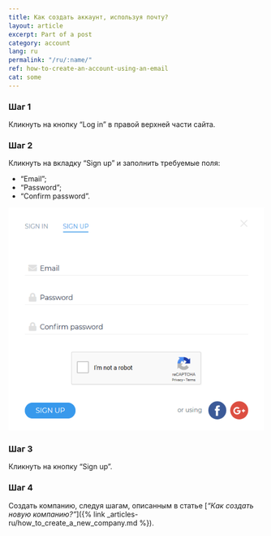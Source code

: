 ```yaml
---
title: Как создать аккаунт, используя почту?
layout: article
excerpt: Part of a post
category: account
lang: ru
permalink: "/ru/:name/"
ref: how-to-create-an-account-using-an-email
cat: some
---
```


### **Шаг 1**

Кликнуть на кнопку “Log in” в правой верхней части сайта.

### **Шаг 2**					

Кликнуть на вкладку “Sign up” и заполнить требуемые поля:
- “Email”;
- “Password”;
- “Confirm password”.

![How_to_create_an_account_using_an_email1](/assets/images/how_to_create_an_account_using_an_email1.png)

### **Шаг 3**	

Кликнуть на кнопку “Sign up”.

### **Шаг 4**	

Создать компанию, следуя шагам, описанным в статье [*“Как создать новую компанию?”*]({% link _articles-ru/how_to_create_a_new_company.md %}).

